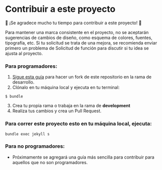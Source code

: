 # Contribuir a este proyecto

🎉 ¡Se agradece mucho tu tiempo para contribuir a este proyecto! 🎉

Para mantener una marca consistente en el proyecto, no se aceptarán sugerencias de cambios de diseño, como esquema de colores, fuentes, tipografía, etc. Si tu solicitud se trata de una mejora, se recomienda enviar primero un problema de Solicitud de función para discutir si tu idea se ajusta al proyecto.

### Para programadores:
1. [Sigue esta guía](https://docs.github.com/es/get-started/quickstart/contributing-to-projects) para hacer un fork de este repositorio en la rama de desarrollo.
2. Clónalo en tu máquina local y ejecuta en tu terminal:
```
$ bundle
```
3. Crea tu propia rama o trabaja en la rama de **development**
4. Realiza tus cambios y crea un Pull Request.

### Para correr este proyecto esto en tu máquina local, ejecuta:
```
bundle exec jekyll s
```
### Para no programadores:
* Próximamente se agregará una guía más sencilla para contribuir para aquellos que no son programadores.